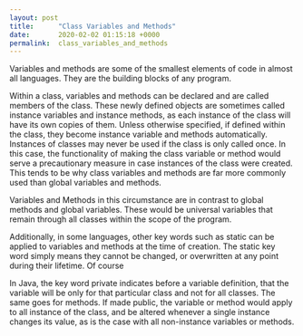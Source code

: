 ```yaml
---
layout: post
title:      "Class Variables and Methods"
date:       2020-02-02 01:15:18 +0000
permalink:  class_variables_and_methods
---
```



Variables and methods are some of the smallest elements of code in almost all languages.  They are the building blocks of any program.  

Within a class, variables and methods can be declared and are called members of the class.  These newly defined objects are sometimes called instance variables and instance methods, as each instance of the class will have its own copies of them.  Unless otherwise specified, if defined within the class, they become instance variable and methods automatically.  Instances of classes may never be used if the class is only called once.  In this case, the functionality of making the class variable or method would serve a precautionary measure in case instances of the class were  created.  This tends to be why class variables and methods are far more commonly used than global variables and methods.  

Variables and Methods in this circumstance are in contrast to global methods and global variables.  These would be universal variables that remain through all classes within the scope of the program.  

Additionally, in some languages, other key words such as static can be applied to variables and methods at the time of creation.  The static key word simply means they cannot be changed, or overwritten at any point during their lifetime.  Of course 

In Java, the key word private indicates before a variable definition, that the variable will be only for that particular class and not for all classes.  The same goes for methods.  If made public, the variable or method would apply to all instance of the class, and be altered whenever a single instance changes its value, as is the case with all non-instance variables or methods.  




